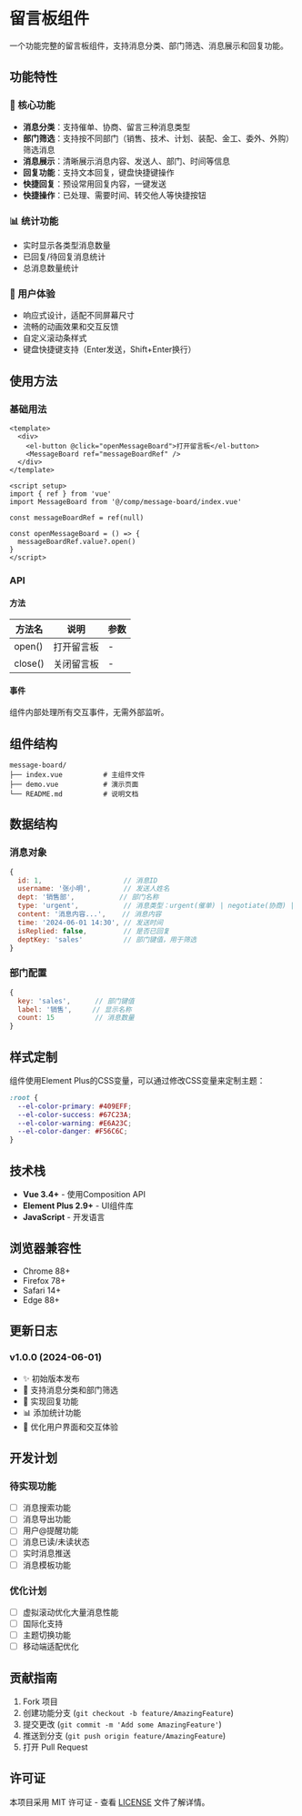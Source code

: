 # 留言板组件

一个功能完整的留言板组件，支持消息分类、部门筛选、消息展示和回复功能。

## 功能特性

### 🎯 核心功能
- **消息分类**：支持催单、协商、留言三种消息类型
- **部门筛选**：支持按不同部门（销售、技术、计划、装配、金工、委外、外购）筛选消息
- **消息展示**：清晰展示消息内容、发送人、部门、时间等信息
- **回复功能**：支持文本回复，键盘快捷键操作
- **快捷回复**：预设常用回复内容，一键发送
- **快捷操作**：已处理、需要时间、转交他人等快捷按钮

### 📊 统计功能
- 实时显示各类型消息数量
- 已回复/待回复消息统计
- 总消息数量统计

### 🎨 用户体验
- 响应式设计，适配不同屏幕尺寸
- 流畅的动画效果和交互反馈
- 自定义滚动条样式
- 键盘快捷键支持（Enter发送，Shift+Enter换行）

## 使用方法

### 基础用法

```vue
<template>
  <div>
    <el-button @click="openMessageBoard">打开留言板</el-button>
    <MessageBoard ref="messageBoardRef" />
  </div>
</template>

<script setup>
import { ref } from 'vue'
import MessageBoard from '@/comp/message-board/index.vue'

const messageBoardRef = ref(null)

const openMessageBoard = () => {
  messageBoardRef.value?.open()
}
</script>
```

### API

#### 方法

| 方法名 | 说明 | 参数 |
|--------|------|------|
| open() | 打开留言板 | - |
| close() | 关闭留言板 | - |

#### 事件

组件内部处理所有交互事件，无需外部监听。

## 组件结构

```
message-board/
├── index.vue          # 主组件文件
├── demo.vue           # 演示页面
└── README.md          # 说明文档
```

## 数据结构

### 消息对象

```javascript
{
  id: 1,                    // 消息ID
  username: '张小明',        // 发送人姓名
  dept: '销售部',           // 部门名称
  type: 'urgent',           // 消息类型：urgent(催单) | negotiate(协商) | message(留言)
  content: '消息内容...',    // 消息内容
  time: '2024-06-01 14:30', // 发送时间
  isReplied: false,         // 是否已回复
  deptKey: 'sales'          // 部门键值，用于筛选
}
```

### 部门配置

```javascript
{
  key: 'sales',      // 部门键值
  label: '销售',     // 显示名称
  count: 15          // 消息数量
}
```

## 样式定制

组件使用Element Plus的CSS变量，可以通过修改CSS变量来定制主题：

```css
:root {
  --el-color-primary: #409EFF;
  --el-color-success: #67C23A;
  --el-color-warning: #E6A23C;
  --el-color-danger: #F56C6C;
}
```

## 技术栈

- **Vue 3.4+** - 使用Composition API
- **Element Plus 2.9+** - UI组件库
- **JavaScript** - 开发语言

## 浏览器兼容性

- Chrome 88+
- Firefox 78+
- Safari 14+
- Edge 88+

## 更新日志

### v1.0.0 (2024-06-01)
- ✨ 初始版本发布
- 🎯 支持消息分类和部门筛选
- 💬 实现回复功能
- 📊 添加统计功能
- 🎨 优化用户界面和交互体验

## 开发计划

### 待实现功能
- [ ] 消息搜索功能
- [ ] 消息导出功能
- [ ] 用户@提醒功能
- [ ] 消息已读/未读状态
- [ ] 实时消息推送
- [ ] 消息模板功能

### 优化计划
- [ ] 虚拟滚动优化大量消息性能
- [ ] 国际化支持
- [ ] 主题切换功能
- [ ] 移动端适配优化

## 贡献指南

1. Fork 项目
2. 创建功能分支 (`git checkout -b feature/AmazingFeature`)
3. 提交更改 (`git commit -m 'Add some AmazingFeature'`)
4. 推送到分支 (`git push origin feature/AmazingFeature`)
5. 打开 Pull Request

## 许可证

本项目采用 MIT 许可证 - 查看 [LICENSE](LICENSE) 文件了解详情。 